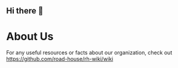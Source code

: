 ## Hi there 👋

# About Us

For any useful resources or facts about our organization, check out
https://github.com/road-house/rh-wiki/wiki

